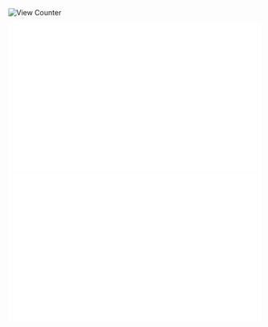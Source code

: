 <img src="https://komarev.com/ghpvc/?username=gav06&style=flat-square" alt="View Counter"/>

![Overview](https://raw.githubusercontent.com/Gav06/github-stats/master/generated/overview.svg) ![Top langs](https://raw.githubusercontent.com/Gav06/github-stats/master/generated/languages.svg)
